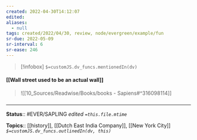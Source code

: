 ```yaml
---
created: 2022-04-30T14:12:07 
edited: 
aliases:
  - null
tags: created/2022/04/30, review, node/evergreen/example/fun
sr-due: 2022-05-09
sr-interval: 6
sr-ease: 246
---
```

> [!infobox]
`$=customJS.dv_funcs.mentionedIn(dv)`

#### [[Wall street used to be an actual wall]]


> ![[10_Sources/Readwise/Books/books - Sapiens#^316098114]]

### <hr class="footnote"/>

**Status**:: #EVER/SAPLING
*edited `=this.file.mtime`*

**Topics**:: [[history]], [[Dutch East India Company]], [[New York City]]
*`$=customJS.dv_funcs.outlinedIn(dv, this)`*
